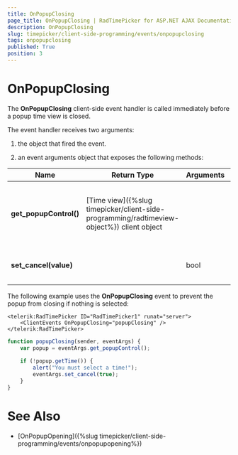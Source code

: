 ```yaml
---
title: OnPopupClosing
page_title: OnPopupClosing | RadTimePicker for ASP.NET AJAX Documentation
description: OnPopupClosing
slug: timepicker/client-side-programming/events/onpopupclosing
tags: onpopupclosing
published: True
position: 3
---
```


# OnPopupClosing



The **OnPopupClosing** client-side event handler is called immediately before a popup time view is closed.


The event handler receives two arguments:

1. the object that fired the event.

1. an event arguments object that exposes the following methods:


| Name | Return Type | Arguments | Description |
| ------ | ------ | ------ | ------ |
| **get_popupControl()** |[Time view]({%slug timepicker/client-side-programming/radtimeview-object%}) client object||Returns the client object for the time view that is about to close.|
| **set_cancel(value)** ||bool|Lets you prevent the popup from closing.|

The following example uses the **OnPopupClosing** event to prevent the popup from closing if nothing is selected:

````ASPNET
<telerik:RadTimePicker ID="RadTimePicker1" runat="server">
    <ClientEvents OnPopupClosing="popupClosing" />
</telerik:RadTimePicker>		
````
````JavaScript
function popupClosing(sender, eventArgs) {
	var popup = eventArgs.get_popupControl();
	
    if (!popup.getTime()) {
		alert("You must select a time!");
		eventArgs.set_cancel(true);
	}
}
````



# See Also

 * [OnPopupOpening]({%slug timepicker/client-side-programming/events/onpopupopening%})


